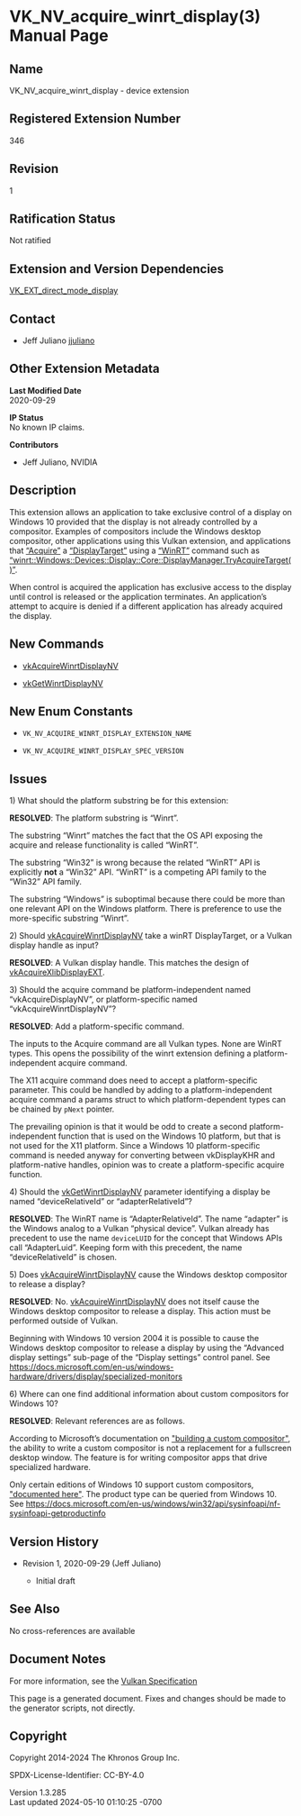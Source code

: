 # VK_NV_acquire_winrt_display(3) Manual Page

## Name

VK_NV_acquire_winrt_display - device extension



## <a href="#_registered_extension_number" class="anchor"></a>Registered Extension Number

346

## <a href="#_revision" class="anchor"></a>Revision

1

## <a href="#_ratification_status" class="anchor"></a>Ratification Status

Not ratified

## <a href="#_extension_and_version_dependencies" class="anchor"></a>Extension and Version Dependencies

[VK_EXT_direct_mode_display](https://registry.khronos.org/vulkan/specs/1.3-extensions/man/html/VK_EXT_direct_mode_display.html)  

## <a href="#_contact" class="anchor"></a>Contact

- Jeff Juliano <a
  href="https://github.com/KhronosGroup/Vulkan-Docs/issues/new?body=%5BVK_NV_acquire_winrt_display%5D%20@jjuliano%0A*Here%20describe%20the%20issue%20or%20question%20you%20have%20about%20the%20VK_NV_acquire_winrt_display%20extension*"
  target="_blank" rel="nofollow noopener"><em></em>jjuliano</a>

## <a href="#_other_extension_metadata" class="anchor"></a>Other Extension Metadata

**Last Modified Date**  
2020-09-29

**IP Status**  
No known IP claims.

**Contributors**  
- Jeff Juliano, NVIDIA

## <a href="#_description" class="anchor"></a>Description

This extension allows an application to take exclusive control of a
display on Windows 10 provided that the display is not already
controlled by a compositor. Examples of compositors include the Windows
desktop compositor, other applications using this Vulkan extension, and
applications that
[“Acquire”](https://docs.microsoft.com/en-us/uwp/api/windows.devices.display.core.displaymanager.tryacquiretarget)
a
[“DisplayTarget”](https://docs.microsoft.com/en-us/uwp/api/windows.devices.display.core.displaytarget)
using a [“WinRT”](https://docs.microsoft.com/en-us/uwp/api/) command
such as
[“winrt::Windows::Devices::Display::Core::DisplayManager.TryAcquireTarget()”](https://docs.microsoft.com/en-us/uwp/api/windows.devices.display.core.displaymanager.tryacquiretarget).

When control is acquired the application has exclusive access to the
display until control is released or the application terminates. An
application’s attempt to acquire is denied if a different application
has already acquired the display.

## <a href="#_new_commands" class="anchor"></a>New Commands

- [vkAcquireWinrtDisplayNV](https://registry.khronos.org/vulkan/specs/1.3-extensions/man/html/vkAcquireWinrtDisplayNV.html)

- [vkGetWinrtDisplayNV](https://registry.khronos.org/vulkan/specs/1.3-extensions/man/html/vkGetWinrtDisplayNV.html)

## <a href="#_new_enum_constants" class="anchor"></a>New Enum Constants

- `VK_NV_ACQUIRE_WINRT_DISPLAY_EXTENSION_NAME`

- `VK_NV_ACQUIRE_WINRT_DISPLAY_SPEC_VERSION`

## <a href="#_issues" class="anchor"></a>Issues

1\) What should the platform substring be for this extension:

**RESOLVED**: The platform substring is “Winrt”.

The substring “Winrt” matches the fact that the OS API exposing the
acquire and release functionality is called “WinRT”.

The substring “Win32” is wrong because the related “WinRT” API is
explicitly **not** a “Win32” API. “WinRT” is a competing API family to
the “Win32” API family.

The substring “Windows” is suboptimal because there could be more than
one relevant API on the Windows platform. There is preference to use the
more-specific substring “Winrt”.

2\) Should [vkAcquireWinrtDisplayNV](https://registry.khronos.org/vulkan/specs/1.3-extensions/man/html/vkAcquireWinrtDisplayNV.html) take
a winRT DisplayTarget, or a Vulkan display handle as input?

**RESOLVED**: A Vulkan display handle. This matches the design of
[vkAcquireXlibDisplayEXT](https://registry.khronos.org/vulkan/specs/1.3-extensions/man/html/vkAcquireXlibDisplayEXT.html).

3\) Should the acquire command be platform-independent named
“vkAcquireDisplayNV”, or platform-specific named
“vkAcquireWinrtDisplayNV”?

**RESOLVED**: Add a platform-specific command.

The inputs to the Acquire command are all Vulkan types. None are WinRT
types. This opens the possibility of the winrt extension defining a
platform-independent acquire command.

The X11 acquire command does need to accept a platform-specific
parameter. This could be handled by adding to a platform-independent
acquire command a params struct to which platform-dependent types can be
chained by `pNext` pointer.

The prevailing opinion is that it would be odd to create a second
platform-independent function that is used on the Windows 10 platform,
but that is not used for the X11 platform. Since a Windows 10
platform-specific command is needed anyway for converting between
vkDisplayKHR and platform-native handles, opinion was to create a
platform-specific acquire function.

4\) Should the [vkGetWinrtDisplayNV](https://registry.khronos.org/vulkan/specs/1.3-extensions/man/html/vkGetWinrtDisplayNV.html) parameter
identifying a display be named “deviceRelativeId” or
“adapterRelativeId”?

**RESOLVED**: The WinRT name is “AdapterRelativeId”. The name “adapter”
is the Windows analog to a Vulkan “physical device”. Vulkan already has
precedent to use the name `deviceLUID` for the concept that Windows APIs
call “AdapterLuid”. Keeping form with this precedent, the name
“deviceRelativeId” is chosen.

5\) Does [vkAcquireWinrtDisplayNV](https://registry.khronos.org/vulkan/specs/1.3-extensions/man/html/vkAcquireWinrtDisplayNV.html) cause
the Windows desktop compositor to release a display?

**RESOLVED**: No.
[vkAcquireWinrtDisplayNV](https://registry.khronos.org/vulkan/specs/1.3-extensions/man/html/vkAcquireWinrtDisplayNV.html) does not itself
cause the Windows desktop compositor to release a display. This action
must be performed outside of Vulkan.

Beginning with Windows 10 version 2004 it is possible to cause the
Windows desktop compositor to release a display by using the “Advanced
display settings” sub-page of the “Display settings” control panel. See
<a
href="https://docs.microsoft.com/en-us/windows-hardware/drivers/display/specialized-monitors"
class="bare">https://docs.microsoft.com/en-us/windows-hardware/drivers/display/specialized-monitors</a>

6\) Where can one find additional information about custom compositors
for Windows 10?

**RESOLVED**: Relevant references are as follows.

According to Microsoft’s documentation on ["building a custom
compositor"](https://docs.microsoft.com/en-us/windows-hardware/drivers/display/specialized-monitors-compositor),
the ability to write a custom compositor is not a replacement for a
fullscreen desktop window. The feature is for writing compositor apps
that drive specialized hardware.

Only certain editions of Windows 10 support custom compositors,
["documented
here"](https://docs.microsoft.com/en-us/windows-hardware/drivers/display/specialized-monitors#windows-10-version-2004).
The product type can be queried from Windows 10. See <a
href="https://docs.microsoft.com/en-us/windows/win32/api/sysinfoapi/nf-sysinfoapi-getproductinfo"
class="bare">https://docs.microsoft.com/en-us/windows/win32/api/sysinfoapi/nf-sysinfoapi-getproductinfo</a>

## <a href="#_version_history" class="anchor"></a>Version History

- Revision 1, 2020-09-29 (Jeff Juliano)

  - Initial draft

## <a href="#_see_also" class="anchor"></a>See Also

No cross-references are available

## <a href="#_document_notes" class="anchor"></a>Document Notes

For more information, see the <a
href="https://registry.khronos.org/vulkan/specs/1.3-extensions/html/vkspec.html#VK_NV_acquire_winrt_display"
target="_blank" rel="noopener">Vulkan Specification</a>

This page is a generated document. Fixes and changes should be made to
the generator scripts, not directly.

## <a href="#_copyright" class="anchor"></a>Copyright

Copyright 2014-2024 The Khronos Group Inc.

SPDX-License-Identifier: CC-BY-4.0

Version 1.3.285  
Last updated 2024-05-10 01:10:25 -0700
